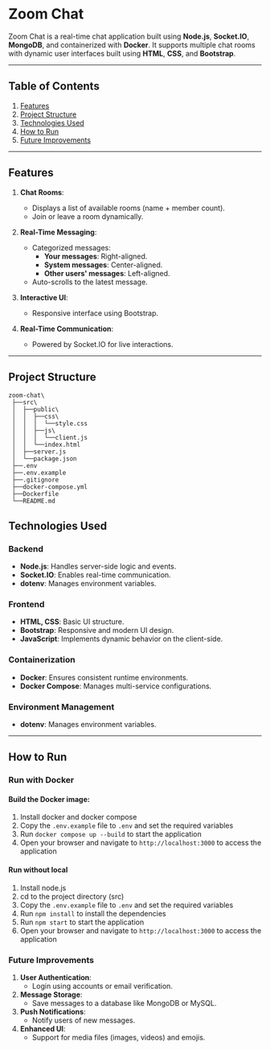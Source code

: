 # Zoom Chat

Zoom Chat is a real-time chat application built using **Node.js**, **Socket.IO**, **MongoDB**, and containerized with **Docker**. It supports multiple chat rooms with dynamic user interfaces built using **HTML**, **CSS**, and **Bootstrap**.

---

## Table of Contents

1. [Features](#features)
2. [Project Structure](#project-structure)
3. [Technologies Used](#technologies-used)
4. [How to Run](#how-to-run)
5. [Future Improvements](#future-improvements)

---

## Features

1. **Chat Rooms**:
   - Displays a list of available rooms (name + member count).
   - Join or leave a room dynamically.

2. **Real-Time Messaging**:
   - Categorized messages:
     - **Your messages**: Right-aligned.
     - **System messages**: Center-aligned.
     - **Other users' messages**: Left-aligned.
   - Auto-scrolls to the latest message.

3. **Interactive UI**:
   - Responsive interface using Bootstrap.

4. **Real-Time Communication**:
   - Powered by Socket.IO for live interactions.

---

## Project Structure
```
zoom-chat\
 ├──src\
 │  ├──public\
 │  │  ├──css\
 │  │  │  └──style.css
 │  │  ├──js\
 │  │  │  └──client.js
 │  │  └──index.html
 │  ├──server.js
 │  └──package.json
 ├──.env
 ├──.env.example
 ├──.gitignore
 ├──docker-compose.yml
 ├──Dockerfile
 └──README.md
 ```


## Technologies Used

### Backend
- **Node.js**: Handles server-side logic and events.
- **Socket.IO**: Enables real-time communication.
- **dotenv**: Manages environment variables.

### Frontend
- **HTML, CSS**: Basic UI structure.
- **Bootstrap**: Responsive and modern UI design.
- **JavaScript**: Implements dynamic behavior on the client-side.

### Containerization
- **Docker**: Ensures consistent runtime environments.
- **Docker Compose**: Manages multi-service configurations.

### Environment Management
- **dotenv**: Manages environment variables.

---

## How to Run

### Run with Docker
#### Build the Docker image:
 1. Install docker and docker compose
 2. Copy the `.env.example` file to `.env` and set the required variables
 3. Run `docker compose up --build` to start the application
 4. Open your browser and navigate to `http://localhost:3000` to access the application

#### Run without local
 1. Install node.js
 2. cd to the project directory (src)
 3. Copy the `.env.example` file to `.env` and set the required variables
 4. Run `npm install` to install the dependencies
 5. Run `npm start` to start the application
 6. Open your browser and navigate to `http://localhost:3000` to access the application

### Future Improvements

1. **User Authentication**:
   - Login using accounts or email verification.
2. **Message Storage**:
   - Save messages to a database like MongoDB or MySQL.
3. **Push Notifications**:
   - Notify users of new messages.
4. **Enhanced UI**:
   - Support for media files (images, videos) and emojis.
